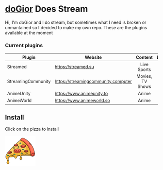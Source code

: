# [doGior](https://github.com/doGior) Does Stream

Hi, I'm doGior and I do stream, but sometimes what I need is broken or unmantained so I decided to make my own repo. These are the plugins available at the moment

### Current plugins

| **Plugin**         | **Website**                         |    **Content**     | **Language** | **Working** |
|--------------------|-------------------------------------|:------------------:|:------------:|:-----------:|  
| Streamed           | https://streamed.su                 |    Live Sports     |  🇮🇹  🇬🇧  |      ✅      |
| StreamingCommunity | https://streamingcommunity.computer |  Movies, TV Shows  |     🇮🇹     |      ✅      |
| AnimeUnity         | https://www.animeunity.to           |       Anime        |     🇮🇹     |      ✅      |
| AnimeWorld         | https://www.animeworld.so           |       Anime        |     🇮🇹     |      ✅      |

## Install

Click on the pizza to install

[<img alt="alt_text" width="100px" src="pizza.png"/>](https://self-similarity.github.io/http-protocol-redirector?r=cloudstreamrepo://raw.githubusercontent.com/doGior/doGiorDoesStream/builds/repo.json)